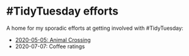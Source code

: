 # #TidyTuesday efforts

A home for my sporadic efforts at getting involved with #TidyTuesday:

- [2020-05-05: Animal Crossing](https://github.com/jacquietran/tidy_tuesday_efforts/tree/master/2020-05-05)
- 2020-07-07: Coffee ratings
